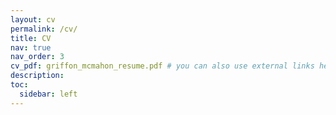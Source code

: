 ```yaml
---
layout: cv
permalink: /cv/
title: CV
nav: true
nav_order: 3
cv_pdf: griffon_mcmahon_resume.pdf # you can also use external links here
description:
toc:
  sidebar: left
---
```

